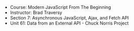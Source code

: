 - Course: Modern JavaScript From The Beginning
- Instructor: Brad Traversy
- Section 7: Asynchronous JavaScript, Ajax, and Fetch API
- Unit 61: Data from an External API - Chuck Norris Project
